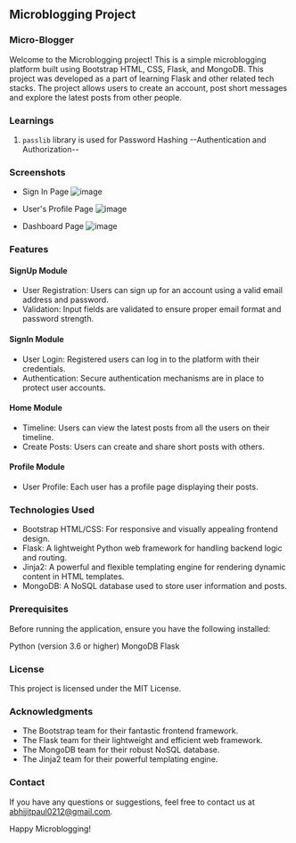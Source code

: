 ## Microblogging Project

### Micro-Blogger

Welcome to the Microblogging project! This is a simple microblogging platform built using Bootstrap HTML, CSS, Flask, and MongoDB. 
This project was developed as a part of learning Flask and other related tech stacks. The project allows users to create an account, post short messages and explore the latest posts from other people.

### Learnings
1. `passlib` library is used for Password Hashing --Authentication and Authorization--

### Screenshots
* Sign In Page
![image](https://github.com/abhijitpaul0212/Microblog/assets/9966441/71366d19-3cac-4d09-ab40-366883871a4e)

* User's Profile Page
![image](https://github.com/abhijitpaul0212/Microblog/assets/9966441/1678257d-bf0b-4f3a-a139-71576da09624)

* Dashboard Page
![image](https://github.com/abhijitpaul0212/Microblog/assets/9966441/0972e106-bfbe-4d71-b0a8-87c55b348de2)

### Features

#### SignUp Module
* User Registration: Users can sign up for an account using a valid email address and password.
* Validation: Input fields are validated to ensure proper email format and password strength.

#### SignIn Module
* User Login: Registered users can log in to the platform with their credentials.
* Authentication: Secure authentication mechanisms are in place to protect user accounts.

#### Home Module
* Timeline: Users can view the latest posts from all the users on their timeline.
* Create Posts: Users can create and share short posts with others.

#### Profile Module
* User Profile: Each user has a profile page displaying their posts.

### Technologies Used
* Bootstrap HTML/CSS: For responsive and visually appealing frontend design.
* Flask: A lightweight Python web framework for handling backend logic and routing.
* Jinja2: A powerful and flexible templating engine for rendering dynamic content in HTML templates.
* MongoDB: A NoSQL database used to store user information and posts.

### Prerequisites

Before running the application, ensure you have the following installed:

Python (version 3.6 or higher)
MongoDB
Flask

### License

This project is licensed under the MIT License.

### Acknowledgments

* The Bootstrap team for their fantastic frontend framework.
* The Flask team for their lightweight and efficient web framework.
* The MongoDB team for their robust NoSQL database.
* The Jinja2 team for their powerful templating engine.

### Contact

If you have any questions or suggestions, feel free to contact us at abhijitpaul0212@gmail.com.

Happy Microblogging!
